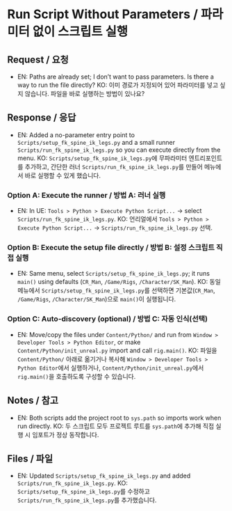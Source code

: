 # Run Script Without Parameters / 파라미터 없이 스크립트 실행

## Request / 요청
- EN: Paths are already set; I don’t want to pass parameters. Is there a way to run the file directly?
  KO: 이미 경로가 지정되어 있어 파라미터를 넣고 싶지 않습니다. 파일을 바로 실행하는 방법이 있나요?

## Response / 응답
- EN: Added a no-parameter entry point to `Scripts/setup_fk_spine_ik_legs.py` and a small runner `Scripts/run_fk_spine_ik_legs.py` so you can execute directly from the menu.
  KO: `Scripts/setup_fk_spine_ik_legs.py`에 무파라미터 엔트리포인트를 추가하고, 간단한 러너 `Scripts/run_fk_spine_ik_legs.py`를 만들어 메뉴에서 바로 실행할 수 있게 했습니다.

### Option A: Execute the runner / 방법 A: 러너 실행
- EN: In UE: `Tools > Python > Execute Python Script...` → select `Scripts/run_fk_spine_ik_legs.py`.
  KO: 언리얼에서 `Tools > Python > Execute Python Script...` → `Scripts/run_fk_spine_ik_legs.py` 선택.

### Option B: Execute the setup file directly / 방법 B: 설정 스크립트 직접 실행
- EN: Same menu, select `Scripts/setup_fk_spine_ik_legs.py`; it runs `main()` using defaults (`CR_Man`, `/Game/Rigs`, `/Character/SK_Man`).
  KO: 동일 메뉴에서 `Scripts/setup_fk_spine_ik_legs.py`를 선택하면 기본값(`CR_Man`, `/Game/Rigs`, `/Character/SK_Man`)으로 `main()`이 실행됩니다.

### Option C: Auto-discovery (optional) / 방법 C: 자동 인식(선택)
- EN: Move/copy the files under `Content/Python/` and run from `Window > Developer Tools > Python Editor`, or make `Content/Python/init_unreal.py` import and call `rig.main()`.
  KO: 파일을 `Content/Python/` 아래로 옮기거나 복사해 `Window > Developer Tools > Python Editor`에서 실행하거나, `Content/Python/init_unreal.py`에서 `rig.main()`을 호출하도록 구성할 수 있습니다.

## Notes / 참고
- EN: Both scripts add the project root to `sys.path` so imports work when run directly.
  KO: 두 스크립트 모두 프로젝트 루트를 `sys.path`에 추가해 직접 실행 시 임포트가 정상 동작합니다.

## Files / 파일
- EN: Updated `Scripts/setup_fk_spine_ik_legs.py` and added `Scripts/run_fk_spine_ik_legs.py`.
  KO: `Scripts/setup_fk_spine_ik_legs.py`를 수정하고 `Scripts/run_fk_spine_ik_legs.py`를 추가했습니다.

